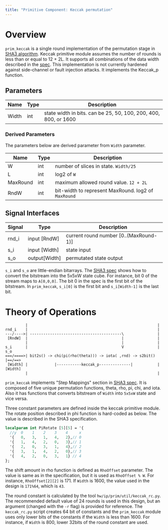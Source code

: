 ```yaml
---
title: "Primitive Component: Keccak permutation"
---
```


# Overview

`prim_keccak` is a single round implementation of the permutation stage in [SHA3 algorithm][fibs-pub-202].
Keccak primitive module assumes the number of rounds is less than or equal to 12 + 2L.
It supports all combinations of the data width described in the [spec][fibs-pub-202].
This implementation is not currently hardened against side-channel or fault injection attacks.
It implements the Keccak_p function.

[fibs-pub-202]: https://nvlpubs.nist.gov/nistpubs/FIPS/NIST.FIPS.202.pdf

## Parameters

Name  | Type | Description
------|------|----------------------------------------------------------------
Width | int  | state width in bits. can be 25, 50, 100, 200, 400, 800, or 1600

### Derived Parameters

The parameters below are derived parameter from `Width` parameter.

Name     | Type | Description
---------|------|-------------------------------------------------------
W        | int  | number of slices in state. `Width/25`
L        | int  | log2 of `W`
MaxRound | int  | maximum allowed round value. `12 + 2L`
RndW     | int  | bit-width to represent MaxRound. log2 of `MaxRound`

## Signal Interfaces

Signal | Type          | Description
-------|---------------|------------------------------
rnd_i  | input [RndW]  | current round number [0..(MaxRound-1)]
s_i    | input [Width] | state input
s_o    | output[Width] | permutated state output

`s_i` and `s_o` are little-endian bitarrays.
The [SHA3 spec][fibs-pub-202] shows how to convert the bitstream into the 5x5xW state cube.
For instance, bit 0 of the stream maps to `A[0,0,0]`.
The bit 0 in the spec is the first bit of the bitstream.
In `prim_keccak`, `s_i[0]` is the first bit and `s_i[Width-1]` is the last bit.

# Theory of Operations

```
         |                                                          |
rnd_i    |                                                          |
---/---->| -----------------------------------------\               |
 [RndW]  |                                          |               |
         |                                          |               |
s_i      |                                          V               | s_o
===/====>| bit2s() -> chi(pi(rho(theta))) -> iota( ,rnd) -> s2bit() |==/==>
 [Width] |            |-----------keccak_p--------------|           |[Width]
         |                                                          |
```

`prim_keccak` implements "Step Mappings" section in [SHA3 spec][fibs-pub-202].
It is composed of five unique permutation functions, theta, rho, pi, chi, and iota.
Also it has functions that converts bitstream of `Width` into `5x5xW` state and vice versa.

Three constant parameters are defined inside the keccak primitive module.
The rotate position described in phi function is hard-coded as below.
The value is described in the SHA3 specification.

```systemverilog
localparam int PiRotate [5][5] = '{
  //y  0    1    2    3    4     x
  '{   0,   3,   1,   4,   2},// 0
  '{   1,   4,   2,   0,   3},// 1
  '{   2,   0,   3,   1,   4},// 2
  '{   3,   1,   4,   2,   0},// 3
  '{   4,   2,   0,   3,   1} // 4
};
```

The shift amount in rho function is defined as `RhoOffset` parameter.
The value is same as in the specification, but it is used as `RhoOffset % W`.
For instance, `RhoOffset[2][2]` is 171.
If `Width` is 1600, the value used in the design is `171%64`, which is `43`.

The round constant is calculated by the tool `hw/ip/prim/util/keccak_rc.py`.
The recommended default value of 24 rounds is used in this design,
but an argument (changed with the `-r` flag) is provided for reference.
The `keccak_rc.py` script creates 64 bit of constants and the `prim_keccak` module uses only lower bits of the constants if the `Width` is less than 1600.
For instance, if `Width` is 800, lower 32bits of the round constant are used.
